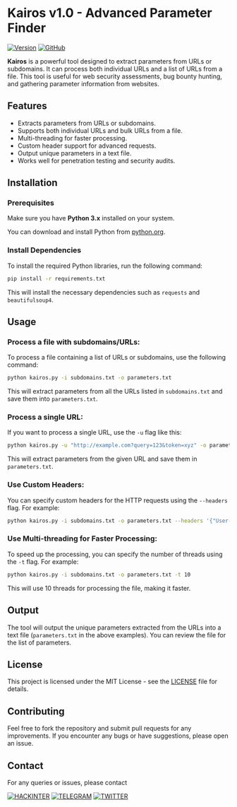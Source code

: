 # Kairos v1.0 - Advanced Parameter Finder
[![Version](https://img.shields.io/badge/Version-1.0.0-blue.svg)](https://github.com/hackinter/Archer/releases)
[![GitHub](https://img.shields.io/badge/GITHUB-HACKINTER-red.svg)](https://github.com/hackinter)

**Kairos** is a powerful tool designed to extract parameters from URLs or subdomains. It can process both individual URLs and a list of URLs from a file. This tool is useful for web security assessments, bug bounty hunting, and gathering parameter information from websites.

## Features
- Extracts parameters from URLs or subdomains.
- Supports both individual URLs and bulk URLs from a file.
- Multi-threading for faster processing.
- Custom header support for advanced requests.
- Output unique parameters in a text file.
- Works well for penetration testing and security audits.

## Installation

### Prerequisites
Make sure you have **Python 3.x** installed on your system.

You can download and install Python from [python.org](https://www.python.org/).

### Install Dependencies
To install the required Python libraries, run the following command:

```bash
pip install -r requirements.txt
```

This will install the necessary dependencies such as `requests` and `beautifulsoup4`.

## Usage

### Process a file with subdomains/URLs:
To process a file containing a list of URLs or subdomains, use the following command:

```bash
python kairos.py -i subdomains.txt -o parameters.txt
```

This will extract parameters from all the URLs listed in `subdomains.txt` and save them into `parameters.txt`.

### Process a single URL:
If you want to process a single URL, use the `-u` flag like this:

```bash
python kairos.py -u "http://example.com?query=123&token=xyz" -o parameters.txt
```

This will extract parameters from the given URL and save them in `parameters.txt`.

### Use Custom Headers:
You can specify custom headers for the HTTP requests using the `--headers` flag. For example:

```bash
python kairos.py -i subdomains.txt -o parameters.txt --headers '{"User-Agent": "Mozilla/5.0"}'
```

### Use Multi-threading for Faster Processing:
To speed up the processing, you can specify the number of threads using the `-t` flag. For example:

```bash
python kairos.py -i subdomains.txt -o parameters.txt -t 10
```

This will use 10 threads for processing the file, making it faster.

## Output
The tool will output the unique parameters extracted from the URLs into a text file (`parameters.txt` in the above examples). You can review the file for the list of parameters.

## License
This project is licensed under the MIT License - see the [LICENSE](LICENSE) file for details.

## Contributing
Feel free to fork the repository and submit pull requests for any improvements. If you encounter any bugs or have suggestions, please open an issue.

## Contact
For any queries or issues, please contact 


[![HACKINTER](https://img.shields.io/badge/HACKINTER-MAIL-red.svg)](mailto:ceh.ec.counselor147@gmail.com) 
[![TELEGRAM](https://img.shields.io/badge/HACKINTER-T.ME-blue.svg)](https://t.me/chat_with_hackinter_bot)
[![TWITTER](https://img.shields.io/badge/HACKINTER-TWITTER-gry.svg)](https://x.com/_anonix_z)
